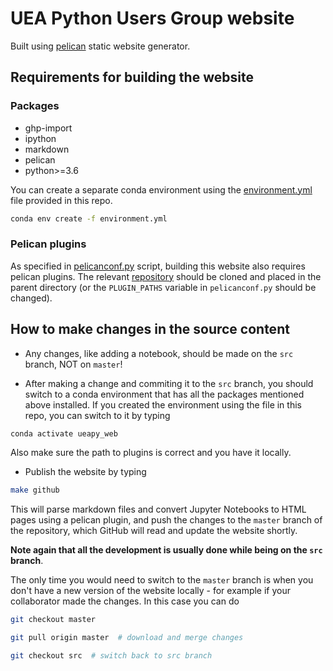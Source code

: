 # UEA Python Users Group website

Built using [pelican](https://github.com/getpelican/pelican) static website generator.

## Requirements for building the website
### Packages
- ghp-import
- ipython
- markdown
- pelican
- python>=3.6

You can create a separate conda environment using the [environment.yml](environment.yml) file provided in this repo.
```bash
conda env create -f environment.yml
```

### Pelican plugins
As specified in [pelicanconf.py](https://github.com/ueapy/ueapy.github.io/blob/src/pelicanconf.py#L33) script, building this website also requires pelican plugins.
The relevant [repository](https://github.com/ueapy/pelican-plugins) should be cloned and placed in the parent directory (or the `PLUGIN_PATHS` variable in `pelicanconf.py` should be changed).


## How to make changes in the source content
* Any changes, like adding a notebook, should be made on the `src` branch, NOT on `master`!

* After making a change and commiting it to the `src` branch, you should switch to a conda environment that has all the packages mentioned above installed.
If you created the environment using the file in this repo, you can switch to it by typing 
```bash
conda activate ueapy_web
```
Also make sure the path to plugins is correct and you have it locally.

* Publish the website by typing
```bash
make github
```
This will parse markdown files and convert Jupyter Notebooks to HTML pages using a pelican plugin, and push the changes to the `master` branch of the repository, which GitHub will read and update the website shortly.


**Note again that all the development is usually done while being on the `src` branch**.

The only time you would need to switch to the `master` branch is when you don't have a new version of the website locally - for example if your collaborator made the changes. In this case you can do
```bash
git checkout master

git pull origin master  # download and merge changes

git checkout src  # switch back to src branch
```
